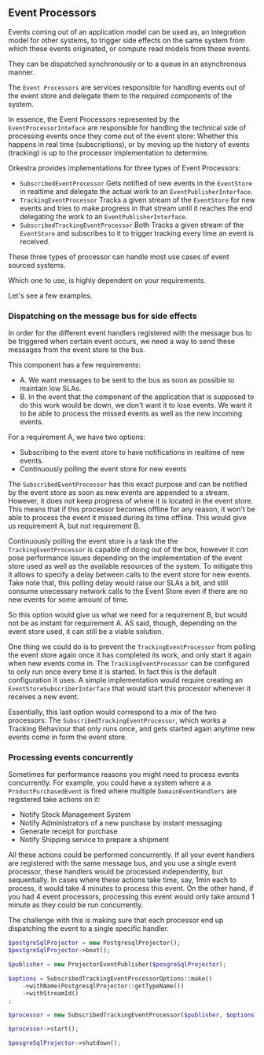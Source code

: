 ## Event Processors

Events coming out of an application model can be used as, an integration model for other systems, 
to trigger side effects on the same system from which these events originated, or compute read models
from these events.

They can be dispatched synchronously or to a queue in an asynchronous manner.

The `Event Processors` are services responsible for handling events out of the event store
and delegate them to the required components of the system.

In essence, the Event Processors represented by the `EventProcessorInteface` are responsible for handling the technical side of processing events once
they come out of the event store: Whether this happens in real time (subscriptions), or by moving up the history of events (tracking) is
up to the processor implementation to determine.


Orkestra provides implementations for three types of Event Processors:
- `SubscribedEventProcessor` Gets notified of new events in the `EventStore` in realtime and delegate the actual work to an `EventPublisherInterface`.
- `TrackingEventProcessor` Tracks a given stream of the `EventStore` for new events and tries to make progress in that stream until it reaches the end delegating the work to an `EventPublisherInterface`.
- `SubscribedTrackingEventProcessor` Both Tracks a given stream of the `EventStore` and subscribes to it to trigger tracking every time an event is received.

These three types of processor can handle most use cases of event sourced systems.

Which one to use, is highly dependent on your requirements.

Let's see a few examples.

### Dispatching on the message bus for side effects
In order for the different event handlers registered with the message bus to be triggered when certain event occurs, we need
a way to send these messages from the event store to the bus. 

This component has a few requirements:
- A. We want messages to be sent to the bus as soon as possible to maintain low SLAs.
- B. In the event that the component of the application that is supposed to do this work would be down, we don't want it to lose events. 
  We want it to be able to process the missed events as well as the new incoming events.

For a requirement A, we have two options:
- Subscribing to the event store to have notifications in realtime of new events.
- Continuously polling the event store for new events

The `SubscribedEventProcessor` has this exact purpose and can be notified by the event store as soon as new events are appended to a stream. However, 
it does not keep progress of where it is located in the event store. This means that if this processor becomes offline for any reason, it won't be able to process 
the event it missed during its time offline. 
This would give us requirement A, but not requirement B.

Continuously polling the event store is a task the the `TrackingEventProcessor` is capable of doing out of the box, however it *can* pose performance issues depending on the implementation of the event store
used as well as the available resources of the system. To mitigate this it allows to specify a delay between calls to the event store for new events. Take note that, this polling delay would raise our SLAs a bit, and still consume unecessary network calls to the Event Store even if there are no new events for some amount of time.

So this option would give us what we need for a requirement B, but would not be as instant for requirement A. AS said, though, depending on the event store used, it can still be a viable solution.

One thing we could do is to prevent the `TrackingEventProcessor` from polling the event store again once it has completed its work, and only start it again when new events come in.
The `TrackingEventProcessor` can be configured to only run once every time it is started. In fact this is the default configuration it uses. 
A simple implementation would require creating an `EventStoreSubscriberInterface` that would start this processor whenever it receives a new event.


Essentially, this last option would correspond to a mix of the two processors: The `SubscribedTrackingEventProcessor`, which works a Tracking Behaviour that only runs once, and gets started again anytime new events come in form the event store.


### Processing events concurrently
Sometimes for performance reasons you might need to process events concurrently. 
For example, you could have a system where a a `ProductPurchasedEvent` is fired where multiple `DomainEventHandlers` are registered take actions on it:
- Notify Stock Management System
- Notify Administrators of a new purchase by instant messaging
- Generate receipt for purchase
- Notify Shipping service to prepare a shipment

All these actions could be performed concurrently. If all your event handlers are registered with the same message bus, and you use a single event processor,
these handlers would be processed independently, but sequentially. In cases where these actions take time, say, 1min each to process, it would take 4 minutes to process this event.
On the other hand, if you had 4 event processors, processing this event would only take around 1 minute as they could be run concurrently.

The challenge with this is making sure that each processor end up dispatching the event to a single specific handler.

```php
$postgreSqlProjector = new PostgresqlProjector();
$postgreSqlProjector->boot();

$publisher = new ProjectorEventPublisher($posgreSqlProjector);

$options = SubscribedTrackingEventProcessorOptions::make()
	->withName(PostgresqlProjector::getTypeName())
	->withStreamId()
;

$processor = new SubscribedTrackingEventProcessor($publisher, $options);

$processor->start();

$posgreSqlProjector->shutdown();
```